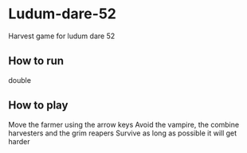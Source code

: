 # Ludum-dare-52
Harvest game for ludum dare 52

## How to run
double 

## How to play
Move the farmer using the arrow keys
Avoid the vampire, the combine harvesters and the grim reapers
Survive as long as possible it will get harder

